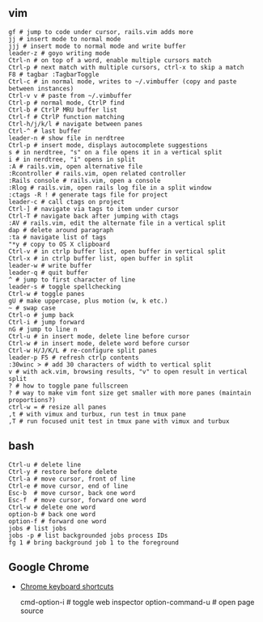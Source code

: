 ## vim 

    gf # jump to code under cursor, rails.vim adds more
    jj # insert mode to normal mode
    jjj # insert mode to normal mode and write buffer
    leader-z # goyo writing mode
    Ctrl-n # on top of a word, enable multiple cursors match
    Ctrl-p # next match with multiple cursors, ctrl-x to skip a match
    F8 # tagbar :TagbarToggle
    Ctrl-c # in normal mode, writes to ~/.vimbuffer (copy and paste between instances)
    Ctrl-v v # paste from ~/.vimbuffer
    Ctrl-p # normal mode, CtrlP find
    Ctrl-b # CtrlP MRU buffer list
    Ctrl-f # CtrlP function matching
    Ctrl-h/j/k/l # navigate between panes
    Ctrl-^ # last buffer
    leader-n # show file in nerdtree
    Ctrl-p # insert mode, displays autocomplete suggestions
    s # in nerdtree, "s" on a file opens it in a vertical split
    i # in nerdtree, "i" opens in split
    :A # rails.vim, open alternative file
    :Rcontroller # rails.vim, open related controller
    :Rails console # rails.vim, open a console
    :Rlog # rails.vim, open rails log file in a split window
    :ctags -R ! # generate tags file for project
    leader-c # call ctags on project
    Ctrl-] # navigate via tags to item under cursor
    Ctrl-T # navigate back after jumping with ctags
    :AV # rails.vim, edit the alternate file in a vertical split
    dap # delete around paragraph
    :ta # navigate list of tags
    "*y # copy to OS X clipboard
    Ctrl-v # in ctrlp buffer list, open buffer in vertical split
    Ctrl-x # in ctrlp buffer list, open buffer in split
    leader-w # write buffer
    leader-q # quit buffer
    ^ # jump to first character of line
    leader-s # toggle spellchecking
    Ctrl-w # toggle panes
    gU # make uppercase, plus motion (w, k etc.)
    ~ # swap case
    Ctrl-o # jump back
    Ctrl-i # jump forward
    nG # jump to line n
    Ctrl-u # in insert mode, delete line before cursor
    Ctrl-w # in insert mode, delete word before cursor
    Ctrl-w H/J/K/L # re-configure split panes
    leader-p F5 # refresh ctrlp contents
    :30winc > # add 30 characters of width to vertical split
    v # with ack.vim, browsing results, "v" to open result in vertical split
    ? # how to toggle pane fullscreen
    ? # way to make vim font size get smaller with more panes (maintain proportions?)
    ctrl-w = # resize all panes
    ,t # with vimux and turbux, run test in tmux pane
    ,T # run focused unit test in tmux pane with vimux and turbux


## bash

    Ctrl-u # delete line
    Ctrl-y # restore before delete
    Ctrl-a # move cursor, front of line
    Ctrl-e # move cursor, end of line
    Esc-b  # move cursor, back one word
    Esc-f  # move cursor, forward one word
    Ctrl-w # delete one word
    option-b # back one word
    option-f # forward one word
    jobs # list jobs
    jobs -p # list backgrounded jobs process IDs
    fg 1 # bring background job 1 to the foreground

## Google Chrome

 * [Chrome keyboard shortcuts](https://developers.google.com/chrome-developer-tools/docs/shortcuts)

    cmd-option-i # toggle web inspector
    option-command-u # open page source

